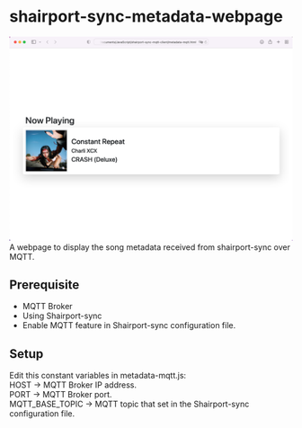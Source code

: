 # shairport-sync-metadata-webpage
![Webpage Screenshot](https://github.com/YJCHOO/shairport-sync-metadata-webpage/blob/main/shairport-sync%20metadata%20webpage%20screenshot.png)
A webpage to display the song metadata received from shairport-sync over MQTT.

## Prerequisite
- MQTT Broker
- Using Shairport-sync
- Enable MQTT feature in Shairport-sync configuration file.

## Setup
Edit this constant variables in metadata-mqtt.js: <br/>
HOST -> MQTT Broker IP address. <br/>
PORT -> MQTT Broker port. <br/>
MQTT_BASE_TOPIC -> MQTT topic that set in the Shairport-sync configuration file.<br/>


